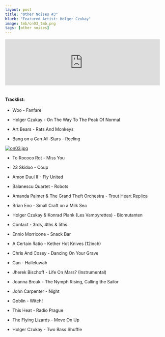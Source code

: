 ```yaml
---
layout: post
title: "Other Noises #3"
blurb: "Featured Artist: Holger Czukay"
image: tmb/on03_tmb.png
tags: [other noises]
---
```



<iframe scrolling="no" id="hearthis_at_track_3028650" width="100%" height="150" src="https://hearthis.at/embed/3028650/transparent_black/?hcolor=&color=&style=2&block_size=2&block_space=1&background=1&waveform=0&cover=0&autoplay=0&css=" frameborder="0" allowtransparency allow="autoplay"><p>Listen to <a href="https://hearthis.at/zerocc/other-noises-3-12917/" target="_blank">Other Noises #3 (12/9/17)</a> <span>by</span><a href="https://hearthis.at/zerocc/" target="_blank" >Zero</a> <span>on</span> <a href="https://hearthis.at/" target="_blank">hearthis.at</a></p></iframe>
&nbsp;

#### Tracklist:

- Woo - Fanfare

- Holger Czukay - On The Way To The Peak Of Normal
- Art Bears - Rats And Monkeys
- Bang on a Can All-Stars - Reeling

[![on03.jpg](https://i.postimg.cc/pXqhQZ4G/on03.jpg)](https://postimg.cc/dLZVw8qr)

- To Rococo Rot - Miss You
- 23 Skidoo - Coup
- Amon Duul II - Fly United

- Balanescu Quartet - Robots
- Amanda Palmer & The Grand Theft Orchestra - Trout Heart Replica
- Brian Eno - Small Craft on a Milk Sea

- Holger Czukay & Konrad Plank (Les Vampyrettes) - Biomutanten
- Contact - 3rds, 4ths & 5ths
- Ennio Morricone - Snack Bar


- A Certain Ratio - Kether Hot Knives (12inch)
- Chris And Cosey - Dancing On Your Grave
- Can - Halleluwah

- Jherek Bischoff - Life On Mars? (Instrumental)
- Joanna Brouk - The Nymph Rising, Calling the Sailor
- John Carpenter - Night
- Goblin - Witch!
- This Heat - Radio Prague

- The Flying Lizards - Move On Up

- Holger Czukay - Two Bass Shuffle
